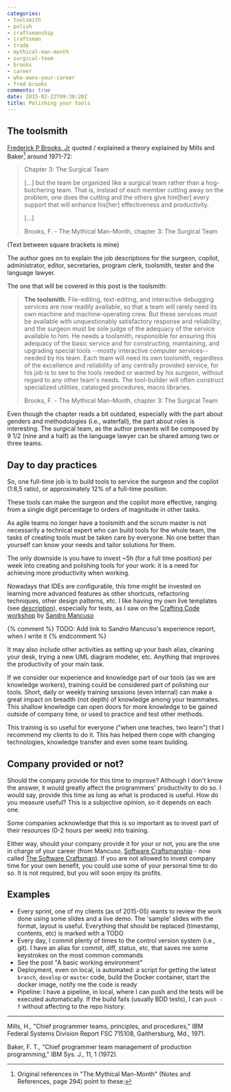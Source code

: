 ```yaml
---
categories:
- toolsmith
- polish
- craftsmanship
- craftsman
- trade
- mythical-man-month
- surgical-team
- brooks
- career
- who-owns-your-career
- fred-brooks
comments: true
date: 2015-02-22T09:30:20Z
title: Polishing your tools
---
```


## The toolsmith

[Frederick P Brooks, Jr][fred-brooks] quoted / explained a theory explained by Mills and Baker[^1] around 1971-72:

> Chapter 3: The Surgical Team 
>
> [...] but the team be organized like a surgical team rather than a hog-butchering team. That is, instead of each member cutting away on the problem, one does the cutting and the others give him[her] every support that will enhance his[her] effectiveness and productivity.
>
> [...]
>
> <quote> Brooks, F. - The Mythical Man-Month, chapter 3: The Surgical Team </quote>

(Text between square brackets is mine)

The author goes on to explain the job descriptions for the surgeon, copilot, administrator, editor, secretaries, program clerk, toolsmith, tester and the language lawyer.

The one that will be covered in this post is the toolsmith:

> **The toolsmith**. File-editing, text-editing, and interactive debugging services are now readily available, so that a team will rarely need its own machine and machine-operating crew. But these services must be available with unquestionably satisfactory response and reliability; and the surgeon must be sole judge of the adequacy of the service available to him. He needs a toolsmith, responsible for ensuring this adequacy of the basic service and for constructing, maintaining, and upgrading special tools --mostly interactive computer services-- needed by his team. Each team will need its own toolsmith, regardless of the excellence and reliability of any centrally provided service, for his job is to see to the tools needed or wanted by his surgeon, without regard to any other team's needs. The tool-builder will often construct specialized utilities, cataloged procedures, macro libraries.
>
> <quote> Brooks, F. - The Mythical Man-Month, chapter 3: The Surgical Team </quote>

Even though the chapter reads a bit outdated, especially with the part about genders and methodologies (i.e., waterfall), the part about roles is interesting. The surgical team, as the author presents will be composed by 9 1/2 (nine and a half) as the language lawyer can be shared among two or three teams.

## Day to day practices

So, one full-time job is to build tools to service the surgeon and the copilot (1:8,5 ratio), or approximately 12% of a full-time position.

These tools can make the surgeon and the copilot more effective, ranging from a single digit percentage to orders of magnitude in other tasks.

As agile teams no longer have a toolsmith and the scrum master is not necessarily a technical expert who can build tools for the whole team, the tasks of creating tools must be taken care by everyone. No one better than yourself can know your needs and tailor solutions for them.

The only downside is you have to invest ~5h (for a full time position) per week into creating and polishing tools for your work: it is a need for achieving more productivity when working.

Nowadays that IDEs are configurable, this time might be invested on learning more advanced features as other shortcuts, refactoring techniques, other design patterns, etc. I like having my own live templates (see [description][live-templates]), especially for tests, as I saw on the [Crafting Code workshop][crafting-code] by [Sandro Mancuso][mancuso]

{% comment %}
TODO: Add link to Sandro Mancuso's experience report, when I write it
{% endcomment %}

It may also include other activities as setting up your bash alias, cleaning your desk, trying a new UML diagram modeler, etc. Anything that improves the productivity of your main task.

If we consider our experience and knowledge part of our tools (as we are knowledge workers), training could be considered part of polishing our tools. Short, daily or weekly training sessions (even internal) can make a great impact on breadth (not depth) of knowledge among your teammates. This shallow knowledge can open doors for more knowledge to be gained outside of company time, or used to practice and test other methods.

This training is so useful for everyone ("when one teaches, two learn") that I recommend my clients to do it. This has helped them cope with changing technologies, knowledge transfer and even some team building.

## Company provided or not?

Should the company provide for this time to improve? Although I don't know the answer, it would greatly affect the programmers' productivity to do so. I would say, provide this time as long as what is produced is useful. How do you measure useful? This is a subjective opinion, so it depends on each one.

Some companies acknowledge that this is so important as to invest part of their resources (0-2 hours per week) into training.

Either way, should your company provide it for your or not, you are the one in charge of your career (from Mancuso, [Software Craftsmanship][socra] - now called [The Software Craftsman][software-craftsman]). If you are not allowed to invest company time for your own benefit, you could use some of your personal time to do so. It is not required, but you will soon enjoy its profits.

## Examples

  * Every sprint, one of my clients (as of 2015-05) wants to review the work done using some slides and a live demo. The 'sample' slides with the format, layout is useful. Everything that should be replaced (timestamp, contents, etc) is marked with a TODO
  * Every day, I commit plenty of times to the control version system (i.e., git). I have an alias for commit, diff, status, etc, that saves me some keystrokes on the most common commands
  * See the post "A basic working environment"
  * Deployment, even on local, is automated: a script for getting the latest ``branch``, ``develop`` or ``master`` code, build the Docker container, start the docker image, notify me the code is ready
  * Pipeline: I have a pipeline, in local, where I can push and the tests will be executed automatically. If the build fails (usually BDD tests), I can ``push -f`` without affecting to the repo history. 

----


[^1]: Original references in "The Mythical Man-Month" (Notes and References, page 294) point to these:

Mills, H., "Chief programmer teams, principles, and procedures," IBM Federal Systems Division Report FSC 715108, Gaithersburg, Md., 1971.

Baker, F. T., "Chief programmer team management of production programming," IBM Sys. J., 11, 1 (1972).


[mancuso]: https://twitter.com/sandromancuso
[crafting-code]: https://skillsmatter.com/courses/503-sandro-mancuso-s-crafting-code-course#programme
[live-templates]: https://www.jetbrains.com/idea/help/creating-and-editing-live-templates.html#d1333587e219
[fred-brooks]: http://en.wikipedia.org/wiki/Fred_Brooks
[socra]: https://leanpub.com/socra
[software-craftsman]: http://www.amazon.co.uk/Software-Craftsman-Professionalism-Pragmatism-Robert/dp/0134052501/ref=sr_1_1?ie=UTF8&qid=1416521895&sr=8-1&keywords=the+software+craftsman
